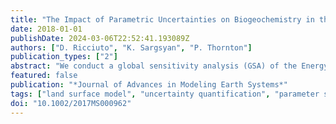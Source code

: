 ```yaml
---
title: "The Impact of Parametric Uncertainties on Biogeochemistry in the E3SM Land Model"
date: 2018-01-01
publishDate: 2024-03-06T22:52:41.193089Z
authors: ["D. Ricciuto", "K. Sargsyan", "P. Thornton"]
publication_types: ["2"]
abstract: "We conduct a global sensitivity analysis (GSA) of the Energy Exascale Earth System Model (E3SM), land model (ELM) to calculate the sensitivity of five key carbon cycle outputs to 68 model parameters. This GSA is conducted by first constructing a Polynomial Chaos (PC) surrogate via new Weighted Iterative Bayesian Compressive Sensing (WIBCS) algorithm for adaptive basis growth leading to a sparse, high‐dimensional PC surrogate with 3,000 model evaluations. The PC surrogate allows efficient extraction of GSA information leading to further dimensionality reduction. The GSA is performed at 96 FLUXNET sites covering multiple plant functional types (PFTs) and climate conditions. About 20 of the model parameters are identified as sensitive with the rest being relatively insensitive across all outputs and PFTs. These sensitivities are dependent on PFT, and are relatively consistent among sites within the same PFT. The five model outputs have a majority of their highly sensitive parameters in common. A common subset of sensitive parameters is also shared among PFTs, but some parameters are specific to certain types (e.g., deciduous phenology). The relative importance of these parameters shifts significantly among PFTs and with climatic variables such as mean annual temperature."
featured: false
publication: "*Journal of Advances in Modeling Earth Systems*"
tags: ["land surface model", "uncertainty quantification", "parameter sensitivity", "biogeochemistry"]
doi: "10.1002/2017MS000962"
---
```


